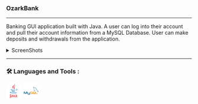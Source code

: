 ### OzarkBank

---

Banking GUI application built with Java. A user can log into their account and pull their account information from a MySQL Database. User can make deposits and withdrawals from the application.

<details>
<summary>ScreenShots</summary>

### Login

![Login](https://github.com/scb4377/BankingSystem/assets/61333980/086b164a-cbbf-4d12-a6b1-df1a57ed82f9)

### Overview

![Overview](https://github.com/scb4377/BankingSystem/assets/61333980/a648053c-12de-4269-9f36-0651d97e0dd3)

### Transactions

![Transactions](https://github.com/scb4377/BankingSystem/assets/61333980/7933ffb8-ef32-4301-9b5b-04be191a8a84)

### Deposits

![Deposit](https://github.com/scb4377/BankingSystem/assets/61333980/59994a6e-8bad-4f34-9d37-fd322cf5b6f3)

![MakeDeposit](https://github.com/scb4377/BankingSystem/assets/61333980/936d63ba-95ed-4fa0-ae94-a183494d1b1f)

### Withdrawals

![Withdrawal](https://github.com/scb4377/BankingSystem/assets/61333980/969fab8c-c2e6-4e39-9d7d-277eaeaddffe)
</details>

---

### :hammer_and_wrench: Languages and Tools :

<div>
  <img src="https://github.com/devicons/devicon/blob/master/icons/java/java-original-wordmark.svg" title="Java" alt="Java" width="40" height="40"/>&nbsp;
  <img src="https://github.com/devicons/devicon/blob/master/icons/mysql/mysql-original-wordmark.svg" title="MySQL"  alt="MySQL" width="40" height="40"/>&nbsp;
</div>
